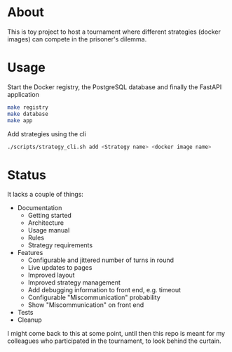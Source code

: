 # About
This is toy project to host a tournament where different strategies (docker images) can compete in the prisoner's dilemma.

# Usage
Start the Docker registry, the PostgreSQL database and finally the FastAPI application
```bash
make registry
make database
make app
```

Add strategies using the cli
```bash
./scripts/strategy_cli.sh add <Strategy name> <docker image name>
```

# Status
It lacks a couple of things:
- Documentation
    - Getting started
    - Architecture
    - Usage manual
    - Rules
    - Strategy requirements
- Features
    - Configurable and jittered number of turns in round
    - Live updates to pages
    - Improved layout
    - Improved strategy management
    - Add debugging information to front end, e.g. timeout
    - Configurable "Miscommunication" probability
    - Show "Miscommunication" on front end
- Tests
- Cleanup

I might come back to this at some point, until then this repo is meant for my colleagues who participated in the tournament, to look behind the curtain.
